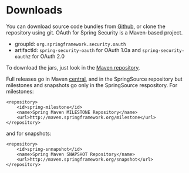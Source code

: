 # Downloads

You can download source code bundles from [Github], or clone the repository using git.  OAuth for Spring Security is a Maven-based project.

* groupId: `org.springframework.security.oauth`
* artifactId: `spring-security-oauth` for OAuth 1.0a and `spring-security-oauth2` for OAuth 2.0

To download the jars, just look in the [Maven repository][mavenrepo].

Full releases go in Maven [central], and in the SpringSource repository but milestones and snapshots go only in the SpringSource respository.  For milestones:

    <repository>
        <id>spring-milestone</id>
        <name>Spring Maven MILESTONE Repository</name>
        <url>http://maven.springframework.org/milestone</url>
    </repository>

and for snapshots:

    <repository>
        <id>spring-snnapshot</id>
        <name>Spring Maven SNAPSHOT Repository</name>
        <url>http://maven.springframework.org/snapshot</url>
    </repository>

[mavenrepo]: http://shrub.appspot.com/maven.springframework.org/release/org/springframework/security/oauth/spring-security-oauth/
[central]: http://repo1.maven.org/maven2/org/springframework/security/oauth/spring-security-oauth/
[Github]: http://github.com/SpringSource/spring-security-oauth
